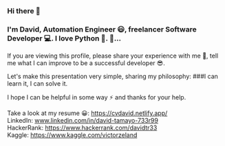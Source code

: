 ### Hi there 👋
### I'm David, Automation Engineer :smiley:, freelancer Software Developer :computer:. I love Python :snake:.  :rocket:...

If you are viewing this profile, please share your experience with me :pray:, tell me what I can improve to be a successful developer :sunglasses:.

Let's make this presentation very simple, sharing my philosophy: 
###I can learn it, I can solve it.

I hope I can be helpful in some way :zap: and thanks for your help.

Take a look at my resume :grinning:: https://cvdavid.netlify.app/ </br>
LinkedIn: www.linkedin.com/in/david-tamayo-733r99 </br>
HackerRank: https://www.hackerrank.com/davidtr33 </br>
Kaggle: https://www.kaggle.com/victorzeland



